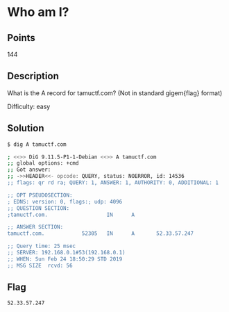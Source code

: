# Who am I?

## Points
144

## Description
What is the A record for tamuctf.com?
(Not in standard gigem{flag} format)

Difficulty: easy

## Solution
```sh
$ dig A tamuctf.com

; <<>> DiG 9.11.5-P1-1-Debian <<>> A tamuctf.com
;; global options: +cmd
;; Got answer:
;; ->>HEADER<<- opcode: QUERY, status: NOERROR, id: 14536
;; flags: qr rd ra; QUERY: 1, ANSWER: 1, AUTHORITY: 0, ADDITIONAL: 1

;; OPT PSEUDOSECTION:
; EDNS: version: 0, flags:; udp: 4096
;; QUESTION SECTION:
;tamuctf.com.                   IN      A

;; ANSWER SECTION:
tamuctf.com.            52305   IN      A       52.33.57.247

;; Query time: 25 msec
;; SERVER: 192.168.0.1#53(192.168.0.1)
;; WHEN: Sun Feb 24 18:50:29 STD 2019
;; MSG SIZE  rcvd: 56
```

## Flag
`52.33.57.247`